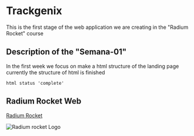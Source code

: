 # Trackgenix
This is the first stage of the web application we are creating in the "Radium Rocket" course 

## Description of the "Semana-01"

In the first week we focus on make a html structure of the landing page
currently the structure of html is finished

```
html status 'complete'
```
## Radium Rocket Web
[Radium Rocket](https://radiumrocket.com)

![Radium rocket Logo](https://uspto.report/TM/90644415/mark.png)
